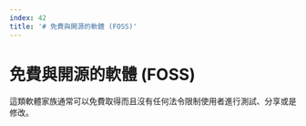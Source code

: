 ```yaml
---
index: 42
title: '# 免費與開源的軟體 (FOSS)'
---
```

# 免費與開源的軟體 (FOSS)

這類軟體家族通常可以免費取得而且沒有任何法令限制使用者進行測試、分享或是修改。